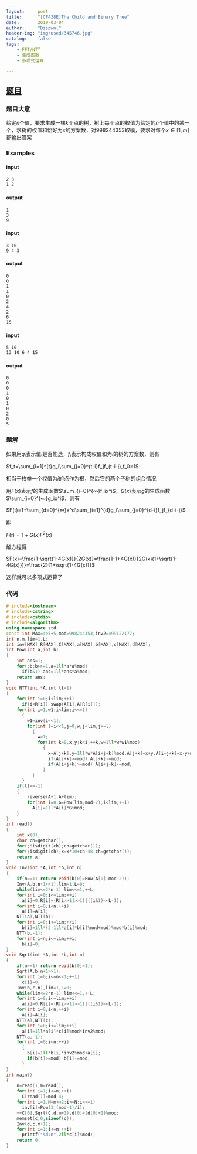 ```yaml
---
layout:		post
title:		"[CF438E]The Child and Binary Tree"
date:		2019-03-04
author:		"Dispwnl"
header-img:	"img/used/345746.jpg"
catalog:	false
tags:
    - FFT/NTT
    - 生成函数
    - 多项式运算

---
```


## [题目](http://codeforces.com/problemset/problem/438/E)

### 题目大意

给定$n$个值，要求生成一棵$k$个点的树，树上每个点的权值为给定的$n$个值中的某一个，求树的权值和恰好为$x$的方案数，对$998244353$取模，要求对每个$x\in[1,m]$都输出答案

### Examples

#### input

```plain
2 3
1 2
```

#### output

```plain
1
3
9
```

#### input

```plain
3 10
9 4 3
```

#### output

```plain
0
0
1
1
0
2
4
2
6
15
```

#### input

```plain
5 10
13 10 6 4 15
```

#### output

```plain
0
0
0
1
0
1
0
2
0
5
```

### 题解

如果用$g_i​$表示值$i​$是否能选，$f_i​$表示构成权值和为$i​$的树的方案数，则有

$f_t=\sum_{i=1}^{t}g_i\sum_{j=0}^{t-i}f_jf_{t-i-j},f_0=1$

相当于枚举一个权值为$i​$的点作为根，然后它的两个子树的组合情况

用$F(x)$表示$f$的生成函数$\sum_{i=0}^{∞}f_ix^i$，$G(x)$表示$g$的生成函数$\sum_{i=0}^{∞}g_ix^i​$，则有

$F(t)=1+\sum_{d=0}^{∞}x^d\sum_{i=1}^{d}g_i\sum_{j=0}^{d-i}f_jf_{d-i-j}$

即

$F(t)=1+G(x)F^2(x)$

解方程得

$F(x)=\frac{1-\sqrt{1-4G(x)}}{2G(x)}=\frac{1-1+4G(x)}{2G(x)(1+\sqrt{1-4G(x)})}=\frac{2}{1+\sqrt{1-4G(x)}}$

这样就可以多项式运算了

### 代码

```c++
# include<iostream>
# include<cstring>
# include<cstdio>
# include<algorithm>
using namespace std;
const int MAX=4e5+5,mod=998244353,inv2=499122177;
int n,m,lim=1,L;
int inv[MAX],R[MAX],C[MAX],a[MAX],b[MAX],c[MAX],d[MAX];
int Pow(int a,int b)
{
	int ans=1;
	for(;b;b>>=1,a=1ll*a*a%mod)
	  if(b&1) ans=1ll*ans*a%mod;
	return ans;
}
void NTT(int *A,int tt=1)
{
	for(int i=0;i<lim;++i)
	  if(i<R[i]) swap(A[i],A[R[i]]);
	for(int i=1,w1;i<lim;i<<=1)
	  {
	  	w1=inv[i<<1];
	  	for(int l=i<<1,j=0,w;j<lim;j+=l)
	  	  {
	  	  	w=1;
	  	  	for(int k=0,x,y;k<i;++k,w=1ll*w*w1%mod)
	  	  	  {
	  	  	  	x=A[j+k],y=1ll*w*A[i+j+k]%mod,A[j+k]=x+y,A[i+j+k]=x-y+mod;
	  	  	  	if(A[j+k]>=mod) A[j+k]-=mod;
	  	  	  	if(A[i+j+k]>=mod) A[i+j+k]-=mod;
			  }
		  }
	  }
	if(tt==-1)
	{
		reverse(A+1,A+lim);
		for(int i=0,G=Pow(lim,mod-2);i<lim;++i)
		  A[i]=1ll*A[i]*G%mod;
	}
}
int read()
{
	int x(0);
	char ch=getchar();
	for(;!isdigit(ch);ch=getchar());
	for(;isdigit(ch);x=x*10+ch-48,ch=getchar());
	return x;
}
void Inv(int *A,int *b,int n)
{
	if(n==1) return void(b[0]=Pow(A[0],mod-2));
	Inv(A,b,n+1>>1),lim=1,L=0;
	while(lim<=2*n-1) lim<<=1,++L;
	for(int i=0;i<=lim;++i)
	  a[i]=0,R[i]=(R[i>>1]>>1)|((i&1)<<L-1);
	for(int i=0;i<n;++i)
	  a[i]=A[i];
	NTT(a),NTT(b);
	for(int i=0;i<=lim;++i)
	  b[i]=1ll*(2-1ll*a[i]*b[i]%mod+mod)%mod*b[i]%mod;
	NTT(b,-1);
	for(int i=n;i<=lim;++i)
	  b[i]=0;
}
void Sqrt(int *A,int *b,int n)
{
	if(n==1) return void(b[0]=1);
	Sqrt(A,b,n+1>>1);
	for(int i=0;i<=n<<1;++i)
	  c[i]=0;
	Inv(b,c,n),lim=1,L=0;
	while(lim<=2*n-1) lim<<=1,++L;
	for(int i=0;i<=lim;++i)
	  a[i]=0,R[i]=(R[i>>1]>>1)|((i&1)<<L-1);
	for(int i=0;i<n;++i)
	  a[i]=A[i];
	NTT(a),NTT(c);
	for(int i=0;i<=lim;++i)
	  a[i]=1ll*a[i]*c[i]%mod*inv2%mod;
	NTT(a,-1);
	for(int i=0;i<n;++i)
	  {
	  	b[i]=1ll*b[i]*inv2%mod+a[i];
	  	if(b[i]>=mod) b[i]-=mod;
	  }
}
int main()
{
	n=read(),m=read();
	for(int i=1;i<=n;++i)
	  C[read()]=mod-4;
	for(int i=1,N=m<<2;i<=N;i<<=1)
	  inv[i]=Pow(3,(mod-1)/i);
	++C[0],Sqrt(C,d,m+1),d[0]=(d[0]+1)%mod;
	memset(c,0,sizeof(c));
	Inv(d,c,m+1);
	for(int i=1;i<=m;++i)
	  printf("%d\n",2ll*c[i]%mod);
	return 0;
}
```



